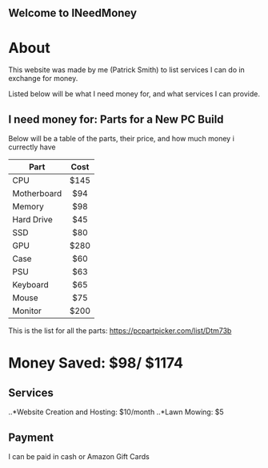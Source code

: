 ## Welcome to INeedMoney
# About

This website was made by me (Patrick Smith) to list services I can do in exchange for money. 

Listed below will be what I need money for, and what services I can provide.

## I need money for: Parts for a New PC Build
Below will be a table of the parts, their price, and how much money i currectly have

| Part      | Cost          | 
| --------- |:-------------:|
| CPU      | $145 | 
| Motherboard     | $94      |  
| Memory | $98      |  
| Hard Drive | $45 |
| SSD |  $80 |
| GPU | $280 |
| Case | $60 |
| PSU | $63 |
| Keyboard | $65 |
| Mouse | $75 |
| Monitor | $200 |

This is the list for all the parts: https://pcpartpicker.com/list/Dtm73b

# Money Saved: $98/ $1174

## Services

..*Website Creation and Hosting: $10/month
..*Lawn Mowing: $5

## Payment
I can be paid in cash or Amazon Gift Cards
